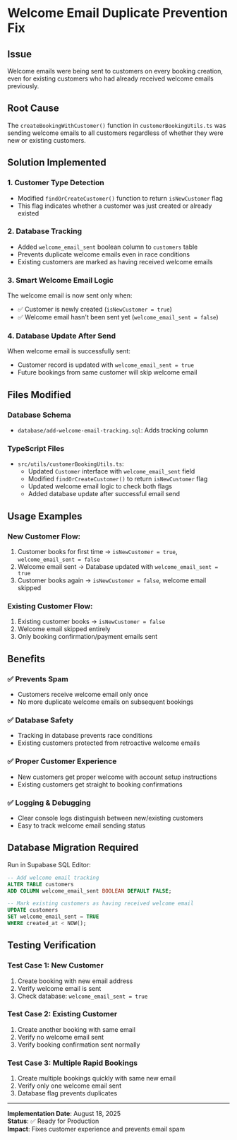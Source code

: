 # Welcome Email Duplicate Prevention Fix

## Issue
Welcome emails were being sent to customers on every booking creation, even for existing customers who had already received welcome emails previously.

## Root Cause
The `createBookingWithCustomer()` function in `customerBookingUtils.ts` was sending welcome emails to all customers regardless of whether they were new or existing customers.

## Solution Implemented

### 1. **Customer Type Detection**
- Modified `findOrCreateCustomer()` function to return `isNewCustomer` flag
- This flag indicates whether a customer was just created or already existed

### 2. **Database Tracking**
- Added `welcome_email_sent` boolean column to `customers` table
- Prevents duplicate welcome emails even in race conditions
- Existing customers are marked as having received welcome emails

### 3. **Smart Welcome Email Logic**
The welcome email is now sent only when:
- ✅ Customer is newly created (`isNewCustomer = true`)
- ✅ Welcome email hasn't been sent yet (`welcome_email_sent = false`)

### 4. **Database Update After Send**
When welcome email is successfully sent:
- Customer record is updated with `welcome_email_sent = true`
- Future bookings from same customer will skip welcome email

## Files Modified

### **Database Schema**
- `database/add-welcome-email-tracking.sql`: Adds tracking column

### **TypeScript Files**
- `src/utils/customerBookingUtils.ts`:
  - Updated `Customer` interface with `welcome_email_sent` field
  - Modified `findOrCreateCustomer()` to return `isNewCustomer` flag
  - Updated welcome email logic to check both flags
  - Added database update after successful email send

## Usage Examples

### **New Customer Flow:**
1. Customer books for first time → `isNewCustomer = true`, `welcome_email_sent = false`
2. Welcome email sent → Database updated with `welcome_email_sent = true`
3. Customer books again → `isNewCustomer = false`, welcome email skipped

### **Existing Customer Flow:**
1. Existing customer books → `isNewCustomer = false`
2. Welcome email skipped entirely
3. Only booking confirmation/payment emails sent

## Benefits

### ✅ **Prevents Spam**
- Customers receive welcome email only once
- No more duplicate welcome emails on subsequent bookings

### ✅ **Database Safety**
- Tracking in database prevents race conditions
- Existing customers protected from retroactive welcome emails

### ✅ **Proper Customer Experience**
- New customers get proper welcome with account setup instructions
- Existing customers get straight to booking confirmations

### ✅ **Logging & Debugging**
- Clear console logs distinguish between new/existing customers
- Easy to track welcome email sending status

## Database Migration Required

Run in Supabase SQL Editor:
```sql
-- Add welcome email tracking
ALTER TABLE customers 
ADD COLUMN welcome_email_sent BOOLEAN DEFAULT FALSE;

-- Mark existing customers as having received welcome email
UPDATE customers 
SET welcome_email_sent = TRUE 
WHERE created_at < NOW();
```

## Testing Verification

### **Test Case 1: New Customer**
1. Create booking with new email address
2. Verify welcome email is sent
3. Check database: `welcome_email_sent = true`

### **Test Case 2: Existing Customer**
1. Create another booking with same email
2. Verify no welcome email sent
3. Verify booking confirmation sent normally

### **Test Case 3: Multiple Rapid Bookings**
1. Create multiple bookings quickly with same new email
2. Verify only one welcome email sent
3. Database flag prevents duplicates

---

**Implementation Date**: August 18, 2025  
**Status**: ✅ Ready for Production  
**Impact**: Fixes customer experience and prevents email spam
